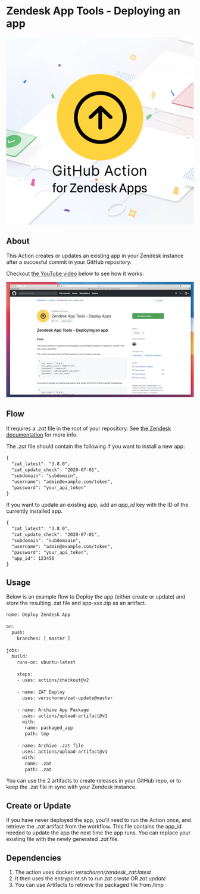 # Zendesk App Tools - Deploying an app
![](logo.png)


## About
This Action creates or updates an existing app in your Zendesk instance after a succesful commit in your GitHub repository.

Checkout [the YouTube video](https://www.youtube.com/watch?v=nM9m_gU2sGU) below to see how it works:

[![](screenshot.png)](https://www.youtube.com/watch?v=nM9m_gU2sGU)

## Flow
It requires a *.zat* file in the root of your repository. See [the Zendesk documentation](https://developer.zendesk.com/apps/docs/developer-guide/zat) for more info.

The *.zat* file should contain the following if you want to install a new app: 

    {
      "zat_latest": "3.8.0",
      "zat_update_check": "2020-07-01",
      "subdomain": "subdomain",
      "username": "admin@example.com/token",
      "password": "your_api_token"
    }

If you want to update an existing app, add an *app_id* key with the ID of the currently installed app.

    {
      "zat_latest": "3.8.0",
      "zat_update_check": "2020-07-01",
      "subdomain": "subdomaain",
      "username": "admin@example.com/token",
      "password": "your_api_token",
      "app_id": 123456
    }

## Usage
Below is an example flow to Deploy the app (either create or update) and store the resulting .zat file and app-xxx.zip as an artifact.

    name: Deploy Zendesk App

    on:
      push:
        branches: [ master ]

    jobs:
      build:
        runs-on: ubuntu-latest

        steps:
        - uses: actions/checkout@v2

        - name: ZAT Deploy
          uses: verschoren/zat-update@master

        - name: Archive App Package
          uses: actions/upload-artifact@v1
          with:
           name: packaged_app
           path: tmp

        - name: Archive .zat file
          uses: actions/upload-artifact@v1
          with:
           name: .zat
           path: .zat

You can use the 2 artifacts to create releases in your GitHub repo, or to keep the .zat file in sync with your Zendesk instance.

## Create or Update
If you have never deployed the app, you'll need to run the Action once, and retrieve the *.zat* artifact from the workflow.
This file contains the app_id needed to update the app the next time the app runs. You can replace your existing file with the newly generated *.zat* file.

## Dependencies
1. The action uses docker: *verschoren/zendesk_zat:latest*
2. It then uses the entrypoint.sh to run *zat create* OR *zat update*
3. You can use Artifacts to retrieve the packaged file from /tmp 
